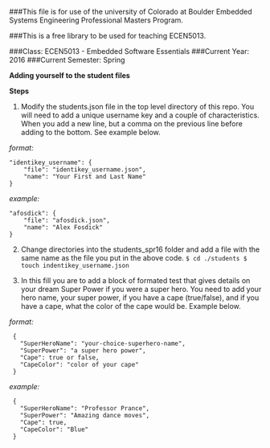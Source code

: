 ###This file is for use of the university of Colorado at Boulder Embedded Systems Engineering Professional Masters Program.

###This is a free library to be used for teaching ECEN5013. 

###Class:  ECEN5013 - Embedded Software Essentials
###Current Year: 2016
###Current Semester: Spring

**Adding yourself to the student files**

**Steps**

1) Modify the students.json file in the top level directory of this repo. You will need to add a unique username key and a couple of characteristics. When you add a new line, but a comma on the previous line before adding to the bottom. See example below.

  *format:*
  ```
  "identikey_username": {
      "file": "identikey_username.json",
      "name": "Your First and Last Name"
  }
  ```
  *example:*
  ```
  "afosdick": {
      "file": "afosdick.json",
      "name": "Alex Fosdick"
  }
  ```

2) Change directories into the students_spr16 folder and add a file with the same name as the file you put in the above code.
        ```
        $ cd ./students
        $ touch indentikey_username.json
        ```

3) In this fill you are to add a block of formated test that gives details on your dream Super Power if you were a super hero. You need to add your hero name, your super power, if you have a cape (true/false), and if you have a cape, what the color of the cape would be. Example below.

  *format:*
  ```
   {
     "SuperHeroName": "your-choice-superhero-name",
     "SuperPower": "a super hero power",
     "Cape": true or false,
     "CapeColor": "color of your cape"
   }
   ```

  *example:*
  ```
   {
     "SuperHeroName": "Professor Prance",
     "SuperPower": "Amazing dance moves",
     "Cape": true,
     "CapeColor": "Blue"
   }
   ```
